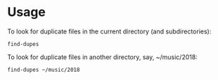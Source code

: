 # Usage

To look for duplicate files in the current directory (and subdirectories):

	find-dupes
	
To look for duplicate files in another directory, say, ~/music/2018:

	find-dupes ~/music/2018